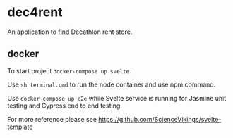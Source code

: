 # dec4rent
An application to find Decathlon rent store.

## docker
To start project `docker-compose up svelte`.

Use `sh terminal.cmd` to run the node container and use npm command.

Use `docker-compose up e2e` while Svelte service is running for Jasmine unit testing and Cypress end to end testing.

For more reference please see https://github.com/ScienceVikings/svelte-template